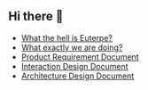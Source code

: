 ## Hi there 👋

- [What the hell is Euterpe?](https://en.wikipedia.org/wiki/Euterpe)
- [What exactly we are doing?](https://bytedance.feishu.cn/docx/doxcnIFNVSangxAHqoUlRolZQ3e)
- [Product Requirement Document](https://mtgacbsz7j.feishu.cn/docs/doccnV3agfGvVS3CWeCcpSnNyoc)
- [Interaction Design Document](https://enedlzm696.feishu.cn/docs/doccnGP9zYPlY059A3I4s8UCCQb)
- [Architecture Design Document](https://enedlzm696.feishu.cn/docs/doccnDZX0rMaPVhaMSsHY9caj3g#)

<!--

**Here are some ideas to get you started:**

🙋‍♀️ A short introduction - what is your organization all about?
🌈 Contribution guidelines - how can the community get involved?
👩‍💻 Useful resources - where can the community find your docs? Is there anything else the community should know?
🍿 Fun facts - what does your team eat for breakfast?
🧙 Remember, you can do mighty things with the power of [Markdown](https://docs.github.com/github/writing-on-github/getting-started-with-writing-and-formatting-on-github/basic-writing-and-formatting-syntax)
-->
